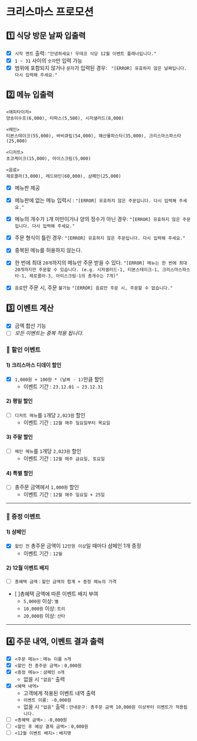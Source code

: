 # 크리스마스 프로모션
## 1️⃣ 식당 방문 날짜 입출력
- [X] `시작 멘트` 출력: `"안녕하세요! 우테코 식당 12월 이벤트 플래너입니다."`
- [X] `1 ~ 31` 사이의 `숫자`만 입력 가능
- [X] 범위에 포함되지 않거나 `문자`가 입력된 경우: ` "[ERROR] 유효하지 않은 날짜입니다. 다시 입력해 주세요."`

## 2️⃣ 메뉴 입출력
```
<애피타이저>
양송이수프(6,000), 타파스(5,500), 시저샐러드(8,000)

<메인>
티본스테이크(55,000), 바비큐립(54,000), 해산물파스타(35,000), 크리스마스파스타(25,000)

<디저트>
초코케이크(15,000), 아이스크림(5,000)

<음료>
제로콜라(3,000), 레드와인(60,000), 샴페인(25,000)
```
- [X] 메뉴판 제공
- [X] 메뉴판에 없는 메뉴 입력시 : `"[ERROR] 유효하지 않은 주문입니다. 다시 입력해 주세요."`
- [X] 메뉴의 개수가 `1`개 미만이거나 양의 정수가 아닌 경우: `"[ERROR] 유효하지 않은 주문입니다. 다시 입력해 주세요."`
- [X] 주문 형식이 틀린 경우: `"[ERROR] 유효하지 않은 주문입니다. 다시 입력해 주세요."`
- [X] 중복된 메뉴를 허용하지 않는다.
- [X] 한 번에 최대 `20개`까지의 메뉴만 주문 받을 수 있다. `"[ERROR] 메뉴는 한 번에 최대 20개까지만 주문할 수 있습니다.
  (e.g. 시저샐러드-1, 티본스테이크-1, 크리스마스파스타-1, 제로콜라-3, 아이스크림-1의 총개수는 7개)"`
- [X] `음료`만 주문 시, 주문 `불가능` `"[ERROR] 음료만 주문 시, 주문할 수 없습니다."`


## 3️⃣ 이벤트 계산
- [X] 금액 합산 기능
- [ ] _모든 이벤트는 중복 적용 됩니다._

### 🎉 할인 이벤트

#### 1) 크리스마스 디데이 할인
- [X] `1,000원 + 100원 * (날짜 - 1)`만큼 할인
  - 이벤트 기간 : `23.12.01 ~ 23.12.31`

#### 2) 평일 할인
- [ ] `디저트 메뉴`를 `1`개당 `2,023원` 할인
  - 이벤트 기간 : `12월 매주 일요일부터 목요일`

#### 3) 주말 할인
- [ ] `메인 메뉴`를 `1`개당 `2,023원` 할인
  - 이벤트 기간 : `12월 매주 금요일, 토요일`

#### 4) 특별 할인
- [ ] 총주문 금액에서 `1,000원` 할인
  - 이벤트 기간 : `12월 매주 일요일 + 25일`

---

### 🎁 증정 이벤트
#### 1) 샴페인
- [X] `할인 전` 총주문 금액이 `12만원 이상`일 때마다 샴페인 1개 증정
  - 이벤트 기간 : `12월`

#### 2) 12월 이벤트 배지
- [ ] `총혜택 금액` : `할인 금액의 합계 + 증정 메뉴의 가격`
- [ ]총혜택 금액에 따른 이벤트 배지 부여
  - `5,000원` 이상: `별`
  - `10,000원` 이상: `트리`
  - `20,000원` 이상: `산타`

---


## 4️⃣ 주문 내역, 이벤트 결과 출력
- [X] `<주문 메뉴>` : `메뉴 이름 n개`
- [X] `<할인 전 총주문 금액>` : `0,000원`
- [X] `<증정 메뉴>` : `샴페인 n개`
  - 없을 시 `"없음"` 출력
- [X] `<혜택 내역>`
  - 고객에게 적용된 이벤트 내역 출력
  - `이벤트 이름: -0,000원`
  - 없을 시 `"없음"` 출력 : `안내문구: 총주문 금액 10,000원 이상부터 이벤트가 적용됩니다.`
- [ ] `<총혜택 금액>` : `-0,000원`
- [ ] `<할인 후 예상 결제 금액>` : `0,000원`
- [ ] `<12월 이벤트 배지>` : `배지명`
